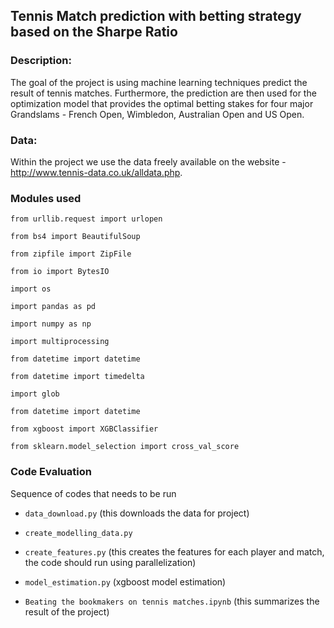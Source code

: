 ## Tennis Match prediction with betting strategy based on the Sharpe Ratio

### Description:

The goal of the project is using machine learning techniques predict the result of tennis matches. Furthermore, the prediction are then used for the optimization model that provides the optimal betting stakes for four major Grandslams - French Open, Wimbledon, Australian Open and US Open.

### Data:

Within the project we use the data freely available on the website - http://www.tennis-data.co.uk/alldata.php.

### Modules used

`from urllib.request import urlopen`

`from bs4 import BeautifulSoup`

`from zipfile import ZipFile`

`from io import BytesIO`

`import os`

`import pandas as pd`

`import numpy as np`

`import multiprocessing`

`from datetime import datetime`

`from datetime import timedelta`

`import glob`

`from datetime import datetime`

`from xgboost import XGBClassifier`

`from sklearn.model_selection import cross_val_score`

### Code Evaluation

Sequence of codes that needs to be run

* `data_download.py` (this downloads the data for project)

* `create_modelling_data.py`

* `create_features.py` (this creates the features for each player and match, the code should run using parallelization)

* `model_estimation.py` (xgboost model estimation)

* `Beating the bookmakers on tennis matches.ipynb` (this summarizes the result of the project)
